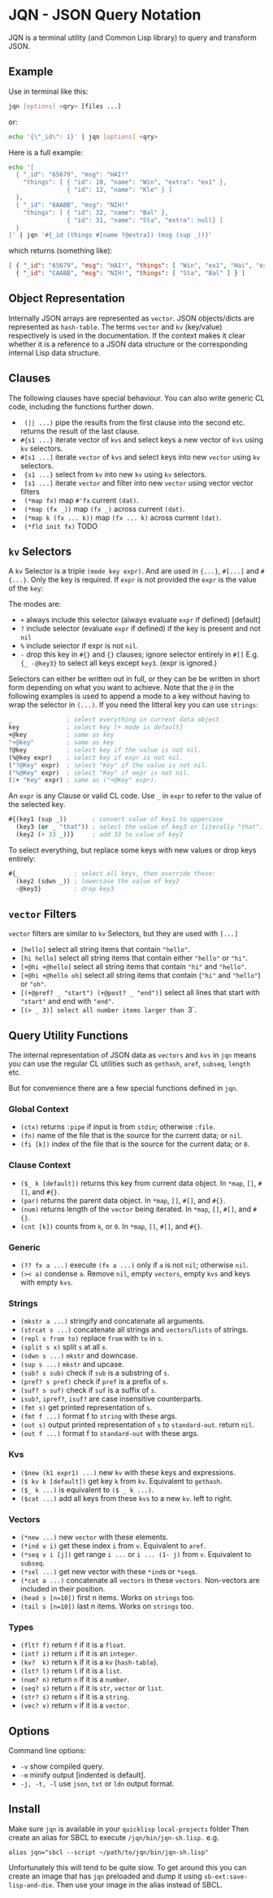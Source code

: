 # JQN - JSON Query Notation

JQN is a terminal utility (and Common Lisp library) to query and transform
JSON.

## Example

Use in terminal like this:
```bash
jqn [options] <qry> [files ...]
```
or:
```bash
echo '{\"_id\": 1}' | jqn [options] <qry>
```
Here is a full example:
```bash
echo '[
  { "_id": "65679", "msg": "HAI!"
    "things": [ { "id": 10, "name": "Win", "extra": "ex1" },
                { "id": 12, "name": "Kle" } ]
  },
  { "_id": "6AABB", "msg": "NIH!"
    "things": [ { "id": 32, "name": "Bal" },
                { "id": 31, "name": "Sta", "extra": null} ]
  }
]' | jqn '#{_id (things #[name ?@extra]) (msg (sup _))}'
```
which returns (something like):
```json
[ { "_id": "65679", "msg": "HAI!", "things": [ "Win", "ex1", "Hai", "ex2", "Kle" ] },
  { "_id": "CAABB", "msg": "NIH!", "things": [ "Sta", "Bal" ] } ]
```

## Object Representation

Internally JSON arrays are represented as `vector`. JSON objects/dicts are
represented as `hash-table`. The terms `vector` and `kv` (key/value)
respectively is used in the documentation. If the context makes it clear
whether it is a reference to a JSON data structure or the corresponding
internal Lisp data structure.

## Clauses

The following clauses have special behaviour. You can also write generic CL code,
including the functions further down.

  - ` (|| ...)` pipe the results from the first clause into the second etc.
    returns the result of the last clause.
  - `#{s1 ...}` iterate vector of `kvs` and select keys a new vector of `kvs` using `kv` selectors.
  - `#[s1 ...]` iterate `vector` of `kvs` and select keys into new `vector` using `kv` selectors.
  - ` {s1 ...}` select from `kv` into new `kv` using `kv` selectors.
  - ` [s1 ...]` iterate `vector` and filter into new `vector` using vector vector filters
  - ` (*map fx)` map `#'fx` current `(dat)`.
  - ` (*map (fx _))` map `(fx _)` across current `(dat)`.
  - ` (*map k (fx ... k))` map `(fx ... k)` across current `(dat)`.
  - ` (*fld init fx)` TODO

## `kv` Selectors

A `kv` Selector is a triple `(mode key expr)`. And are used in `{...}`,
`#[...]` and `#{...}`.  Only the key is required. If `expr` is not provided the
`expr` is the value of the `key`:

The modes are:
  - `+` always include this selector (always evaluate `expr` if defined) [default]
  - `?` include selector (evaluate `expr` if defined) if the key is present and not `nil`
  - `%` include selector if expr is not `nil`.
  - `-` drop this key in `#{}` and `{}` clauses; ignore selector entirely in `#[]`
    E.g. `{_ -@key3}` to select all keys except `key3`. (expr is ignored.)

Selectors can either be written out in full, or they can be be written in short
form depending on what you want to achieve. Note that the `@` in the following
examples is used to append a mode to a key without having to wrap the selector
in `(...)`. If you need the litteral key you can use `strings`:
```lisp
_               ; select everything in current data object
key             ; select key [+ mode is default]
+@key           ; same as key
"+@key"         ; same as key
?@key           ; select key if the value is not nil.
(%@key expr)    ; select key if expr is not nil.
("?@Key" expr)  ; select "Key" if the value is not nil.
("%@Key" expr)  ; select "Key" if expr is not nil.
(:+ "Key" expr) ; same as ("+@Key" expr).
```
An `expr` is any Clause or valid CL code. Use `_` in `expr` to refer to the
value of the selected key.
```lisp
#{(key1 (sup _))       ; convert value of key1 to uppercase
  (key3 (or _ "that")) ; select the value of key3 or literally "that".
  (key2 (+ 33 _))}     ; add 33 to value of key2
```
To select everything, but replace some keys with new values or drop keys entirely:
```lisp
#{_               ; select all keys, then override these:
  (key2 (sdwn _)) ; lowercase the value of key2
  -@key3}         ; drop key3
```

## `vector` Filters

`vector` filters are similar to `kv` Selectors, but they are used with `[...]`

 - `[hello]` select all string items that contain `"hello"`.
 - `[hi hello]` select all string items that contain either `"hello"` or `"hi"`.
 - `[+@hi +@hello]` select all string items that contain `"hi"` and `"hello"`.
 - `[+@hi +@hello oh]` select all string items that contain
    (`"hi"` and `"hello"`) or `"oh"`.
 - `[(+@pref? _ "start") (+@post? _ "end")]` select all lines that start with
   `"start"` and end with `"end"`.
 - `[(> _ 3)] select all number items larger than `3`.

## Query Utility Functions

The internal representation of JSON data as `vectors` and `kvs` in `jqn` means
you can use the regular CL utilities such as `gethash`, `aref`, `subseq`,
`length` etc.

But for convenience there are a few special functions defined in `jqn`.

### Global Context
 - `(ctx)` returns `:pipe` if input is from `stdin`; otherwise `:file`.
 - `(fn)` name of the file that is the source for the current data; or `nil`.
 - `(fi [k])` index of the file that is the source for the current data; or `0`.

### Clause Context
 - `($_ k [default])` returns this key from current data object. In `*map`, `[]`, `#[]`, and `#{}`.
 - `(par)` returns the parent data object. In `*map`, `[]`, `#[]`, and `#{}`.
 - `(num)` returns length of the `vector` being iterated. In `*map`, `[]`, `#[]`, and `#{}`.
 - `(cnt [k])` counts from `k`, or `0`. In `*map`, `[]`, `#[]`, and `#{}`.

### Generic
 - `(?? fx a ...)` execute `(fx a ...)` only if `a` is not `nil`; otherwise `nil`.
 - `(>< a)` condense `a`. Remove `nil`, empty `vectors`, empty `kvs` and keys with empty `kvs`.

### Strings
 - `(mkstr a ...)` stringify and concatenate all arguments.
 - `(strcat s ...)` concatenate all strings and `vectors`/`lists` of strings.
 - `(repl s from to)` replace `from` with `to` in `s`.
 - `(split s x)` split `s` at all `x`.
 - `(sdwn s ...)` `mkstr` and downcase.
 - `(sup s ...)` `mkstr` and upcase.
 - `(sub? s sub)` check if `sub` is a substring of `s`.
 - `(pref? s pref)` check if `pref` is a prefix of `s`.
 - `(suf? s suf)` check if `suf` is a suffix of `s`.
 - `isub?`, `ipref?`, `isuf?` are case insensitive counterparts.
 - `(fmt s)` get printed representation of `s`.
 - `(fmt f ...)` format f to `string` with these args.
 - `(out s)` output printed representation of `s` to `standard-out`. return `nil`.
 - `(out f ...)` format f to `standard-out` with these args.

### Kvs
 - `($new (k1 expr1) ...)` new `kv` with these keys and expressions.
 - `($ kv k [default])` get key `k` from `kv`. Equivalent to `gethash`.
 - `($_ k ...)` is equivalent to `($ _ k ...)`.
 - `($cat ...)` add all keys from these `kvs` to a new `kv`. left to right.

### Vectors
 - `(*new ...)` new `vector` with these elements.
 - `(*ind v i)` get these index `i` from `v`. Equivalent to `aref`.
 - `(*seq v i [j])` get range `i ...` or `i ... (1- j)` from `v`. Equivalent to `subseq`.
 - `(*sel ...)` get new vector with these `*ind`s or `*seq`s.
 - `(*cat a ...)` concatenate all `vectors` in these `vectors`. Non-vectors are
   included in their position.
 - `(head s [n=10])` first n items. Works on `strings` too.
 - `(tail s [n=10])` last n items. Works on `strings` too.

### Types
 - `(flt? f)` return `f` if it is a `float`.
 - `(int? i)` return `i` if it is an `integer`.
 - `(kv?  k)` return `k` if it is a `kv` (`hash-table`).
 - `(lst? l)` return `l` if it is a `list`.
 - `(num? n)` return `n` if it is a `number`.
 - `(seq? s)` return `s` if it is `str`, `vector` or `list`.
 - `(str? s)` return `s` if it is a `string`.
 - `(vec? v)` return `v` if it is a `vector`.

## Options

Command line options:
  - `-v` show compiled query.
  - `-m` minify output [indented is default].
  - `-j, -t, -l` use `json`, `txt` or `ldn` output format.

## Install

Make sure `jqn` is available in your `quicklisp` `local-projects` folder Then
create an alias for SBCL to execute `/jqn/bin/jqn-sh.lisp.` e.g.
```
alias jqn="sbcl --script ~/path/to/jqn/bin/jqn-sh.lisp"
```
Unfortunately this will tend to be quite slow. To get around this you can
create an image that has `jqn` preloaded and dump it using
`sb-ext:save-lisp-and-die`. Then use your image in the alias instead of SBCL.

